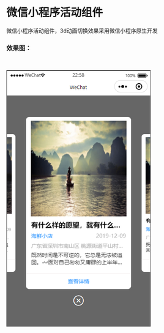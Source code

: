 # 微信小程序活动组件

微信小程序活动组件，3d动画切换效果采用微信小程序原生开发
<br/>
### 效果图：
<br/>

![微信小程序制作二维码示例](https://github.com/yuzhouxiaogegit/wx_activity/blob/master/20210811225916.png)
